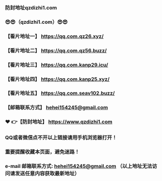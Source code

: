 ### 防封地址qzdizhi1.com
### :sunglasses::sunglasses:（qzdizhi1.com）:sunglasses::sunglasses:
### 【看片地址一】 https://qq.com.qz26.xyz/
### 【看片地址二】 https://qq.com.qz56.buzz/
### 【看片地址三】 https://qq.com.kanp29.icu/
### 【看片地址四】 https://qq.com.kanp25.xyz/
### 【看片地址五】 https://qq.com.seav102.buzz/
### 【邮箱联系方式】  hehei154245@gmail.com
### :heart: :point_right:【防封地址】  https://www.qzdizhi1.com
### QQ或者微信点不开以上链接请用手机浏览器打开！
### 重要提醒收藏本页面，避免迷路！
### e-mail 邮箱联系方式: hehei154245@gmail.com （以上地址无法访问请发送任意内容获取最新地址）
